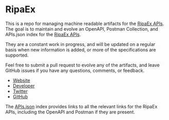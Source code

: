 # RipaExThis is a repo for managing machine readable artifacts for the [RipaEx APIs](https://ripaex.io). The goal is to maintain and evolve an OpenAPI, Postman Collection, and APIs.json index for the [RipaEx APIs](https://ripaex.io).They are a constant work in progress, and will be updated on a regular basis when new information is added, or more of the specifications are supported.Feel free to submit a pull request to evolve any of the artifacts, and leave GitHub issues if you have any questions, comments, or feedback.- [Website](https://ripaex.io)- [Developer](https://ripaex.io)- [Twitter](https://twitter.com/ripaex)- [GitHub](https://github.com/RipaEx)The [APIs.json](https://github.com/api-evangelist/ripaex/blob/master/apis.json) index provides links to all the relevant links for the RipaEx APIs, including the OpenAPI and Postman if they are present.